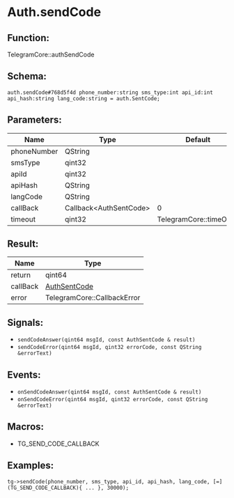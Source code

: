 # Auth.sendCode

## Function:

TelegramCore::authSendCode

## Schema:

`auth.sendCode#768d5f4d phone_number:string sms_type:int api_id:int api_hash:string lang_code:string = auth.SentCode;`
## Parameters:

|Name|Type|Default|
|----|----|-------|
|phoneNumber|QString||
|smsType|qint32||
|apiId|qint32||
|apiHash|QString||
|langCode|QString||
|callBack|Callback<AuthSentCode\>|0|
|timeout|qint32|TelegramCore::timeOut()|

## Result:

|Name|Type|
|----|----|
|return|qint64|
|callBack|[AuthSentCode](../../types/authsentcode.md)|
|error|TelegramCore::CallbackError|

## Signals:

* `sendCodeAnswer(qint64 msgId, const AuthSentCode & result)`
* `sendCodeError(qint64 msgId, qint32 errorCode, const QString &errorText)`

## Events:

* `onSendCodeAnswer(qint64 msgId, const AuthSentCode & result)`
* `onSendCodeError(qint64 msgId, qint32 errorCode, const QString &errorText)`

## Macros:

* TG_SEND_CODE_CALLBACK

## Examples:

`tg->sendCode(phone_number, sms_type, api_id, api_hash, lang_code, [=](TG_SEND_CODE_CALLBACK){
    ...
}, 30000);`
